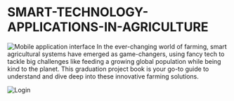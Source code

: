 # SMART-TECHNOLOGY-APPLICATIONS-IN-AGRICULTURE
![Mobile application interface](https://github.com/mostafa-khalid208/SMART-TECHNOLOGY-APPLICATIONS-IN-AGRICULTURE/assets/82661468/f99b3676-22ec-4282-a40a-b1a45625312d)
In the ever-changing world of farming, smart agricultural systems have emerged as game-changers, using fancy tech to tackle big challenges like feeding a growing global population while being kind to the planet. This graduation project book is your go-to guide to understand and dive deep into these innovative farming solutions.

![Login](https://github.com/mostafa-khalid208/SMART-TECHNOLOGY-APPLICATIONS-IN-AGRICULTURE/assets/82661468/7f68ae37-31fc-4851-8c73-d759775b5074)
